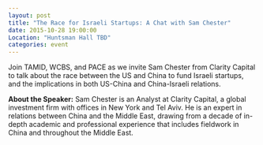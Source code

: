 ```yaml
---
layout: post
title: "The Race for Israeli Startups: A Chat with Sam Chester"
date: 2015-10-28 19:00:00
Location: "Huntsman Hall TBD"
categories: event
---
```

Join TAMID, WCBS, and PACE as we invite Sam Chester from Clarity Capital to talk about the race between the US and China to fund Israeli startups, and the implications in both US-China and China-Israeli relations. 

**About the Speaker:**
Sam Chester is an Analyst at Clarity Capital, a global investment firm with offices in New York and Tel Aviv. He is an expert in relations between China and the Middle East, drawing from a decade of in-depth academic and professional experience that includes fieldwork in China and throughout the Middle East. 